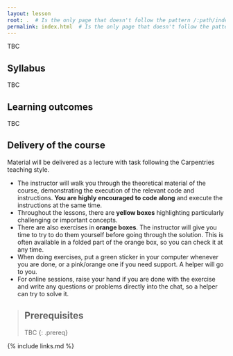 ```yaml
---
layout: lesson
root: .  # Is the only page that doesn't follow the pattern /:path/index.html
permalink: index.html  # Is the only page that doesn't follow the pattern /:path/index.html
---
```


TBC

## Syllabus

TBC

## Learning outcomes

TBC

## Delivery of the course

Material will be delivered as a lecture with task following the Carpentries teaching
style.

- The instructor will walk you through the theoretical material of the course,
  demonstrating the execution of the relevant code and instructions. **You are highly encouraged to
  code along** and execute the instructions at the same time.
- Throughout the lessons, there are **yellow boxes** highlighting particularly challenging
  or important concepts.
- There are also exercises in **orange boxes**. The instructor will give you time to try
  to do them yourself before going through the solution. This is often available in a
  folded part of the orange box, so you can check it at any time.
- When doing exercises, put a green sticker in your computer whenever you are done, or a
  pink/orange one if you need support. A helper will go to you.
- For online sessions, raise your hand if you are done with the exercise and write
 any questions or problems directly into the chat, so a helper can try to solve it.

> ## Prerequisites
>
> TBC
{: .prereq}

{% include links.md %}
